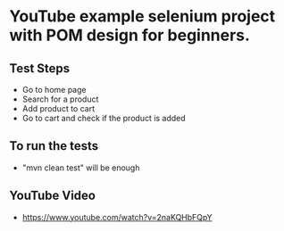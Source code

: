 # YouTube example selenium project with POM design for beginners.

## Test Steps 

- Go to home page
- Search for a product
- Add product to cart
- Go to cart and check if the product is added

## To run the tests

- "mvn clean test" will be enough


## YouTube Video

- https://www.youtube.com/watch?v=2naKQHbFQpY
